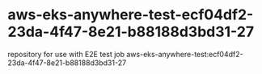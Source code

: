 # aws-eks-anywhere-test-ecf04df2-23da-4f47-8e21-b88188d3bd31-27
repository for use with E2E test job aws-eks-anywhere-test:ecf04df2-23da-4f47-8e21-b88188d3bd31-27
